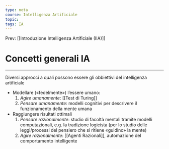 ```yaml
---
type: nota
course: Intelligenza Artificiale
topic: 
tags: IA
---
```


Prev: [[Introduzione Intelligenza Artificiale (IIA)]]

# Concetti generali IA
---


Diversi approcci a quali possono essere gli obbiettivi del intelligenza artificiale 

-  Modellare («fedelmente») l’essere umano:
	1.  _Agire umanamente_: [[Test di Turing]] 
	2.   _Pensare umanamente_: modelli cognitivi per descrivere il funzionamento della mente umana 
- Raggiungere risultati ottimali 
	1. _Pensare razionalmente_: studio di facoltà mentali tramite modelli computazionali, e.g. la tradizione logicista (per lo studio delle leggi/processi del pensiero che si ritiene «guidino» la mente)
	2.  _Agire razionalmente_: [[Agenti Razionali]], automazione del comportamento intelligente 